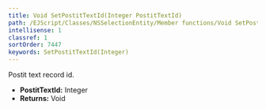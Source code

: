 ```yaml
---
title: Void SetPostitTextId(Integer PostitTextId)
path: /EJScript/Classes/NSSelectionEntity/Member functions/Void SetPostitTextId(Integer p_0)
intellisense: 1
classref: 1
sortOrder: 7447
keywords: SetPostitTextId(Integer)
---
```



Postit text record id.



* **PostitTextId:** Integer
* **Returns:** Void



